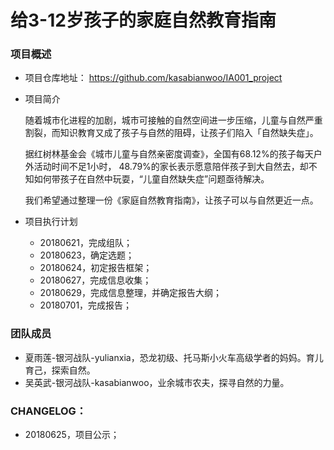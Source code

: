 # 给3-12岁孩子的家庭自然教育指南 



### 项目概述

* 项目仓库地址：
  https://github.com/kasabianwoo/IA001_project
  

* 项目简介

  随着城市化进程的加剧，城市可接触的自然空间进一步压缩，儿童与自然严重割裂，而知识教育又成了孩子与自然的阻碍，让孩子们陷入「自然缺失症」。

  据红树林基金会《城市儿童与自然亲密度调查》，全国有68.12%的孩子每天户外活动时间不足1小时， 48.79%的家长表示愿意陪伴孩子到大自然去，却不知如何带孩子在自然中玩耍，“儿童自然缺失症”问题亟待解决。

  我们希望通过整理一份《家庭自然教育指南》，让孩子可以与自然更近一点。
  

* 项目执行计划

  * 20180621，完成组队；
  * 20180623，确定选题；
  * 20180624，初定报告框架；
  * 20180627，完成信息收集；
  * 20180629，完成信息整理，并确定报告大纲；
  * 20180701，完成报告；



### 团队成员

* 夏雨莲-银河战队-yulianxia，恐龙初级、托马斯小火车高级学者的妈妈。育儿育己，探索自然。 
* 吴英武-银河战队-kasabianwoo，业余城市农夫，探寻自然的力量。



### CHANGELOG：

* 20180625，项目公示；



